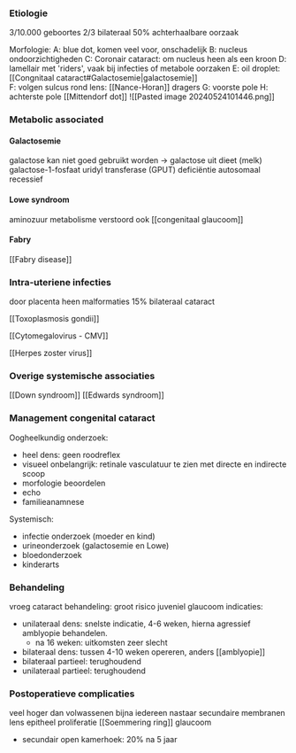 ### Etiologie
3/10.000 geboortes
2/3 bilateraal
50% achterhaalbare oorzaak

Morfologie:
A: blue dot, komen veel voor, onschadelijk
B: nucleus ondoorzichtigheden
C: Coronair cataract: om nucleus heen als een kroon
D: lamellair met 'riders', vaak bij infecties of metabole oorzaken
E: oil droplet: [[Congnitaal cataract#Galactosemie|galactosemie]]  
F: volgen sulcus rond lens: [[Nance-Horan]] dragers
G: voorste pole
H: achterste pole [[Mittendorf dot]] 
![[Pasted image 20240524101446.png]]
### Metabolic associated
#### Galactosemie
galactose kan niet goed gebruikt worden -> galactose uit dieet (melk)
galactose-1-fosfaat uridyl transferase (GPUT) deficiëntie
autosomaal recessief

#### Lowe syndroom
aminozuur metabolisme verstoord
ook [[congenitaal glaucoom]]

#### Fabry
[[Fabry disease]]

### Intra-uteriene infecties
door placenta heen
malformaties
15% bilateraal cataract

[[Toxoplasmosis gondii]]

[[Cytomegalovirus - CMV]]

[[Herpes zoster virus]]


### Overige systemische associaties
[[Down syndroom]]
[[Edwards syndroom]]

### Management congenital cataract

Oogheelkundig onderzoek:
- heel dens: geen roodreflex
- visueel onbelangrijk: retinale vasculatuur te zien met directe en indirecte scoop
- morfologie beoordelen
- echo
- familieanamnese

Systemisch:
- infectie onderzoek (moeder en kind)
- urineonderzoek (galactosemie en Lowe)
- bloedonderzoek
- kinderarts

### Behandeling
vroeg cataract behandeling: groot risico juveniel glaucoom 
indicaties:
- unilateraal dens: snelste indicatie, 4-6 weken, hierna agressief amblyopie behandelen. 
	- na 16 weken: uitkomsten zeer slecht
- bilateraal dens: tussen 4-10 weken opereren, anders [[amblyopie]]
- bilateraal partieel: terughoudend
- unilateraal partieel: terughoudend

### Postoperatieve complicaties
veel hoger dan volwassenen
bijna iedereen nastaar
secundaire membranen
lens epitheel proliferatie [[Soemmering ring]]
glaucoom
- secundair open kamerhoek: 20% na 5 jaar


